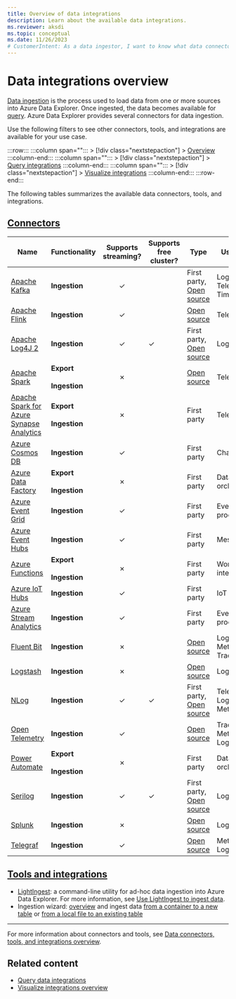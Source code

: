 ```yaml
---
title: Overview of data integrations
description: Learn about the available data integrations.
ms.reviewer: aksdi
ms.topic: conceptual
ms.date: 11/26/2023
# CustomerIntent: As a data ingestor, I want to know what data connectors and tools are available, so that I can choose the right one for my use case.
---
```

# Data integrations overview

[Data ingestion](ingest-data-overview.md) is the process used to load data from one or more sources into Azure Data Explorer. Once ingested, the data becomes available for [query](kusto/query/index.md). Azure Data Explorer provides several connectors for data ingestion.

Use the following filters to see other connectors, tools, and integrations are available for your use case.

:::row:::
   :::column span="":::
      > [!div class="nextstepaction"]
      > [Overview](tools-integrations-overview.md)
   :::column-end:::
   :::column span="":::
      > [!div class="nextstepaction"]
      > [Query integrations](integrate-query-overview.md)
   :::column-end:::
   :::column span="":::
      > [!div class="nextstepaction"]
      > [Visualize integrations](integrate-visualize-overview.md)
   :::column-end:::
:::row-end:::

The following tables summarizes the available data connectors, tools, and integrations.

## [Connectors](#tab/connectors)

| Name | Functionality | Supports streaming? | Supports free cluster? | Type | Use cases |
|--|--|:-:|--|--|--|
| [Apache Kafka](tools-integrations-overview.md#apache-kafka) | **Ingestion** | &check; |  | First party, [Open source](https://github.com/Azure/kafka-sink-azure-kusto/) | Logs, Telemetry, Time series |
| [Apache Flink](tools-integrations-overview.md#apache-flink) | **Ingestion** | &check; |  | [Open source](https://github.com/Azure/flink-connector-kusto/) | Telemetry |
| [Apache Log4J 2](tools-integrations-overview.md#apache-log4j-2) | **Ingestion** | &check; | &check; | First party, [Open source](https://github.com/Azure/azure-kusto-log4j) | Logs |
| [Apache Spark](tools-integrations-overview.md#apache-spark) | **Export**<br /><br />**Ingestion** | &#x2717; |  | [Open source](https://github.com/Azure/azure-kusto-spark/) | Telemetry |
| [Apache Spark for Azure Synapse Analytics](tools-integrations-overview.md#apache-spark-for-azure-synapse-analytics) | **Export**<br /><br />**Ingestion** | &#x2717; |  | First party | Telemetry |
| [Azure Cosmos DB](tools-integrations-overview.md#azure-cosmos-db) | **Ingestion** | &check; |  | First party | Change feed |
| [Azure Data Factory](tools-integrations-overview.md#azure-data-factory) | **Export**<br /><br />**Ingestion** | &#x2717; |  | First party | Data orchestration |
| [Azure Event Grid](tools-integrations-overview.md#azure-event-grid) | **Ingestion** | &check; |  | First party | Event processing |
| [Azure Event Hubs](tools-integrations-overview.md#azure-event-hubs) | **Ingestion** | &check; |  | First party | Messaging |
| [Azure Functions](tools-integrations-overview.md#azure-functions) | **Export**<br /><br />**Ingestion** | &#x2717; |  | First party | Workflow integrations |
| [Azure IoT Hubs](tools-integrations-overview.md#azure-iot-hubs) | **Ingestion** | &check; |  | First party | IoT data |
| [Azure Stream Analytics](tools-integrations-overview.md#azure-stream-analytics) | **Ingestion** | &check; |  | First party | Event processing |
| [Fluent Bit](tools-integrations-overview.md#fluent-bit) | **Ingestion** | &#x2717; |  | [Open source](https://github.com/fluent/fluent-bit) | Logs, Metrics, Traces |
| [Logstash](tools-integrations-overview.md#logstash) | **Ingestion** | &#x2717; |  | [Open source](https://github.com/Azure/logstash-output-kusto/) | Logs |
| [NLog](tools-integrations-overview.md#nlog) | **Ingestion** | &check; | &check; | First party, [Open source](https://github.com/Azure/azure-kusto-nlog-sink) | Telemetry, Logs, Metrics |
| [Open Telemetry](tools-integrations-overview.md#open-telemetry) | **Ingestion** | &check; |  | [Open source](https://github.com/open-telemetry/opentelemetry-collector-contrib/tree/main/exporter/azuredataexplorerexporter) | Traces, Metrics, Logs |
| [Power Automate](tools-integrations-overview.md#power-automate) | **Export**<br /><br />**Ingestion** | &#x2717; |  | First party | Data orchestration |
| [Serilog](tools-integrations-overview.md#serilog) | **Ingestion** | &check; | &check; | First party, [Open source](https://github.com/Azure/serilog-sinks-azuredataexplorer) | Logs |
| [Splunk](tools-integrations-overview.md#splunk) | **Ingestion** | &#x2717; |  | [Open source](https://github.com/Azure/azure-kusto-splunk) | Logs |
| [Telegraf](tools-integrations-overview.md#telegraf) | **Ingestion** | &check; |  | [Open source](https://github.com/influxdata/telegraf/tree/master/plugins/outputs/azure_data_explorer) | Metrics, Logs |

## [Tools and integrations](#tab/integrations)

* [LightIngest](https://github.com/Azure/Kusto-Lightingest/blob/main/README.md): a command-line utility for ad-hoc data ingestion into Azure Data Explorer. For more information, see [Use LightIngest to ingest data](lightingest.md).
* Ingestion wizard: [overview](ingest-data-wizard.md) and ingest data [from a container to a new table](/azure/data-explorer/ingest-from-container)
or [from a local file to an existing table](/azure/data-explorer/ingest-from-local-file)

---

For more information about connectors and tools, see [Data connectors, tools, and integrations overview](tools-integrations-overview.md#detailed-descriptions).

## Related content

* [Query data integrations](integrate-query-overview.md)
* [Visualize integrations overview](integrate-visualize-overview.md)
